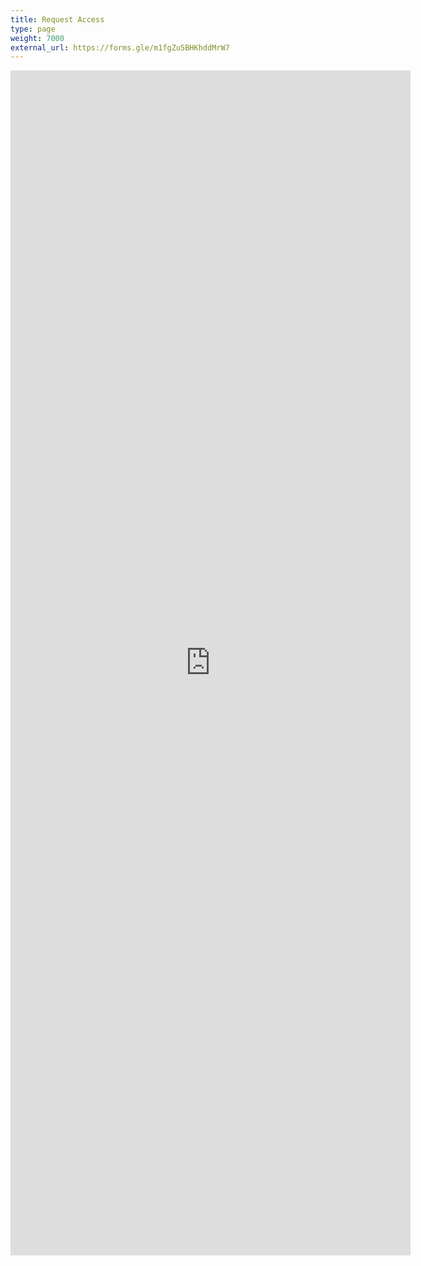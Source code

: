```yaml
---
title: Request Access
type: page
weight: 7000
external_url: https://forms.gle/m1fgZu5BHKhddMrW7
---
```


<iframe src="https://docs.google.com/forms/d/e/1FAIpQLSckvPWWyyfZJko6JTqf3slcXCV8vcCgQjAzoW4MfHEt9hDuxQ/viewform?embedded=true" width="640" height="1896" frameborder="0" marginheight="0" marginwidth="0">Loading…</iframe>
